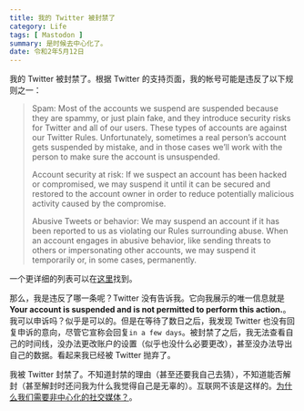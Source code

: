 ```yaml
---
title: 我的 Twitter 被封禁了
category: Life
tags: [ Mastodon ]
summary: 是时候去中心化了。
date: 令和2年5月12日
---
```

我的 Twitter 被封禁了。根据 Twitter 的支持页面，我的帐号可能是违反了以下规则之一：

> Spam: Most of the accounts we suspend are suspended because they are spammy, or just plain fake, and they introduce security risks for Twitter and all of our users. These types of accounts are against our Twitter Rules. Unfortunately, sometimes a real person’s account gets suspended by mistake, and in those cases we’ll work with the person to make sure the account is unsuspended.
>
> Account security at risk: If we suspect an account has been hacked or compromised, we may suspend it until it can be secured and restored to the account owner in order to reduce potentially malicious activity caused by the compromise.
>
> Abusive Tweets or behavior: We may suspend an account if it has been reported to us as violating our Rules surrounding abuse. When an account engages in abusive behavior, like sending threats to others or impersonating other accounts, we may suspend it temporarily or, in some cases, permanently.

一个更详细的列表可以在[这里](https://help.twitter.com/en/rules-and-policies/twitter-rules)找到。

那么，我是违反了哪一条呢？Twitter 没有告诉我。它向我展示的唯一信息就是**Your account is suspended and is not permitted to perform this action.**。我可以申诉吗？似乎是可以的。但是在等待了数日之后，我发现 Twitter 也没有回复申诉的意向，尽管它宣称会回复`in a few days`。被封禁了之后，我无法查看自己的时间线，没办法更改账户的设置（似乎也没什么必要更改），甚至没办法导出自己的数据。看起来我已经被 Twitter 抛弃了。

我被 Twitter 封禁了。不知道封禁的理由（甚至还要我自己去猜），不知道能否解封（甚至解封时还问我为什么我觉得自己是无辜的）。互联网不该是这样的。[为什么我们需要非中心化的社交媒体？](https://fiveyellowmice.com/posts/2017/06/why-we-need-decentralized-social-media-1.html)。
